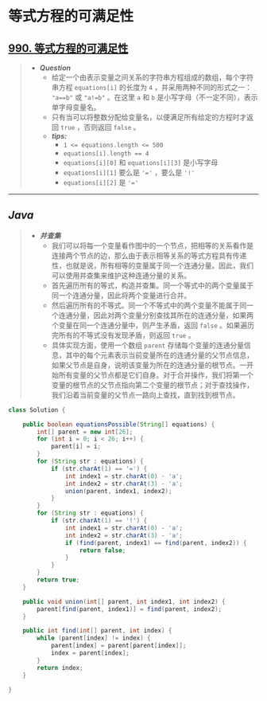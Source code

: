 # 等式方程的可满足性

## [990. 等式方程的可满足性](https://leetcode.cn/problems/satisfiability-of-equality-equations/)

> - ***Question***
>   - 给定一个由表示变量之间关系的字符串方程组成的数组，每个字符串方程 `equations[i]` 的长度为 `4` ，并采用两种不同的形式之一： `"a==b"` 或 `"a!=b"` 。在这里 `a` 和 `b` 是小写字母（不一定不同），表示单字母变量名。
>   - 只有当可以将整数分配给变量名，以便满足所有给定的方程时才返回 `true` ，否则返回 `false` 。
>   - ***tips:***
>     - `1 <= equations.length <= 500`
>     - `equations[i].length == 4`
>     - `equations[i][0]` 和 `equations[i][3]` 是小写字母
>     - `equations[i][1]` 要么是 `'='` ，要么是 `'!'`
>     - `equations[i][2]` 是 `'='`

---

## *Java*

> - ***并查集***
>   - 我们可以将每一个变量看作图中的一个节点，把相等的关系看作是连接两个节点的边，那么由于表示相等关系的等式方程具有传递性，也就是说，所有相等的变量属于同一个连通分量。因此，我们可以使用并查集来维护这种连通分量的关系。
>   - 首先遍历所有的等式，构造并查集。同一个等式中的两个变量属于同一个连通分量，因此将两个变量进行合并。
>   - 然后遍历所有的不等式。同一个不等式中的两个变量不能属于同一个连通分量，因此对两个变量分别查找其所在的连通分量，如果两个变量在同一个连通分量中，则产生矛盾，返回 `false` 。如果遍历完所有的不等式没有发现矛盾，则返回 `true` 。
>   - 具体实现方面，使用一个数组 `parent` 存储每个变量的连通分量信息，其中的每个元素表示当前变量所在的连通分量的父节点信息，如果父节点是自身，说明该变量为所在的连通分量的根节点。一开始所有变量的父节点都是它们自身。对于合并操作，我们将第一个变量的根节点的父节点指向第二个变量的根节点；对于查找操作，我们沿着当前变量的父节点一路向上查找，直到找到根节点。

```java
class Solution {

    public boolean equationsPossible(String[] equations) {
        int[] parent = new int[26];
        for (int i = 0; i < 26; i++) {
            parent[i] = i;
        }
        for (String str : equations) {
            if (str.charAt(1) == '=') {
                int index1 = str.charAt(0) - 'a';
                int index2 = str.charAt(3) - 'a';
                union(parent, index1, index2);
            }
        }
        for (String str : equations) {
            if (str.charAt(1) == '!') {
                int index1 = str.charAt(0) - 'a';
                int index2 = str.charAt(3) - 'a';
                if (find(parent, index1) == find(parent, index2)) {
                    return false;
                }
            }
        }
        return true;
    }

    public void union(int[] parent, int index1, int index2) {
        parent[find(parent, index1)] = find(parent, index2);
    }

    public int find(int[] parent, int index) {
        while (parent[index] != index) {
            parent[index] = parent[parent[index]];
            index = parent[index];
        }
        return index;
    }

}
```
